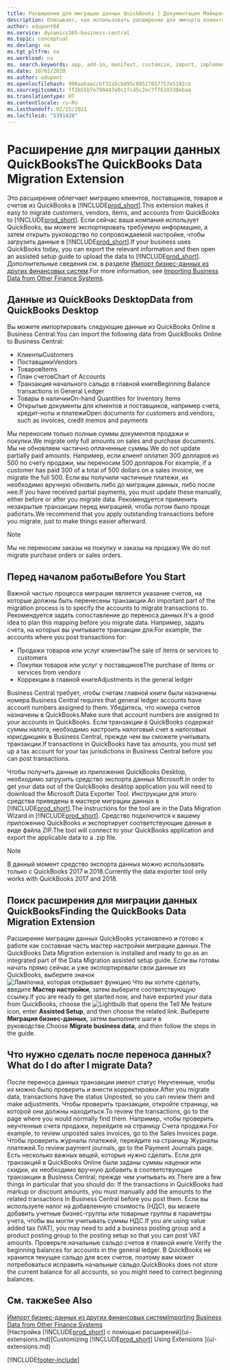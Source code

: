 ```yaml
---
title: Расширение для миграции данных QuickBooks | Документация Майкрософт
description: Описывает, как использовать расширение для импорта клиентов, поставщиков, товаров и счетов из QuickBooks Desktop в Business Central.
author: edupont04
ms.service: dynamics365-business-central
ms.topic: conceptual
ms.devlang: na
ms.tgt_pltfrm: na
ms.workload: na
ms. search.keywords: app, add-in, manifest, customize, import, implement
ms.date: 10/01/2020
ms.author: edupont
ms.openlocfilehash: 990aabaaccbf32a5cbd95c09527657757e5182cb
ms.sourcegitcommit: ff2b55b7e790447e0c1fcd5c2ec7f7610338ebaa
ms.translationtype: HT
ms.contentlocale: ru-RU
ms.lasthandoff: 02/15/2021
ms.locfileid: "5391428"
---
```

# <a name="the-quickbooks-data-migration-extension"></a><span data-ttu-id="dd927-103">Расширение для миграции данных QuickBooks</span><span class="sxs-lookup"><span data-stu-id="dd927-103">The QuickBooks Data Migration Extension</span></span>

<span data-ttu-id="dd927-104">Это расширение облегчает миграцию клиентов, поставщиков, товаров и счетов из QuickBooks в [!INCLUDE[prod_short](includes/prod_short.md)].</span><span class="sxs-lookup"><span data-stu-id="dd927-104">This extension makes it easy to migrate customers, vendors, items, and accounts from QuickBooks to [!INCLUDE[prod_short](includes/prod_short.md)].</span></span> <span data-ttu-id="dd927-105">Если сейчас ваша компания использует QuickBooks, вы можете экспортировать требуемую информацию, а затем открыть руководство по сопровождаемой настройке, чтобы загрузить данные в [!INCLUDE[prod_short](includes/prod_short.md)].</span><span class="sxs-lookup"><span data-stu-id="dd927-105">If your business uses QuickBooks today, you can export the relevant information and then open an assisted setup guide to upload the data to [!INCLUDE[prod_short](includes/prod_short.md)].</span></span>  
<span data-ttu-id="dd927-106">Дополнительные сведения см. в разделе [Импорт бизнес-данных из других финансовых систем](across-import-data-configuration-packages.md).</span><span class="sxs-lookup"><span data-stu-id="dd927-106">For more information, see [Importing Business Data from Other Finance Systems](across-import-data-configuration-packages.md).</span></span>

## <a name="data-from-quickbooks-desktop"></a><span data-ttu-id="dd927-107">Данные из QuickBooks Desktop</span><span class="sxs-lookup"><span data-stu-id="dd927-107">Data from QuickBooks Desktop</span></span>

<span data-ttu-id="dd927-108">Вы можете импортировать следующие данные из QuickBooks Online в Business Central:</span><span class="sxs-lookup"><span data-stu-id="dd927-108">You can import the following data from QuickBooks Online to Business Central:</span></span>

- <span data-ttu-id="dd927-109">Клиенты</span><span class="sxs-lookup"><span data-stu-id="dd927-109">Customers</span></span>  
- <span data-ttu-id="dd927-110">Поставщики</span><span class="sxs-lookup"><span data-stu-id="dd927-110">Vendors</span></span>  
- <span data-ttu-id="dd927-111">Товаров</span><span class="sxs-lookup"><span data-stu-id="dd927-111">Items</span></span>  
- <span data-ttu-id="dd927-112">План счетов</span><span class="sxs-lookup"><span data-stu-id="dd927-112">Chart of Accounts</span></span>  
- <span data-ttu-id="dd927-113">Транзакция начального сальдо в главной книге</span><span class="sxs-lookup"><span data-stu-id="dd927-113">Beginning Balance transactions in General Ledger</span></span>  
- <span data-ttu-id="dd927-114">Товары в наличии</span><span class="sxs-lookup"><span data-stu-id="dd927-114">On-hand Quantities for Inventory Items</span></span>  
- <span data-ttu-id="dd927-115">Открытые документы для клиентов и поставщиков, например счета, кредит-ноты и платежи</span><span class="sxs-lookup"><span data-stu-id="dd927-115">Open documents for customers and vendors, such as invoices, credit memos and payments</span></span>  

<span data-ttu-id="dd927-116">Мы переносим только полные суммы документов продажи и покупки.</span><span class="sxs-lookup"><span data-stu-id="dd927-116">We migrate only full amounts on sales and purchase documents.</span></span> <span data-ttu-id="dd927-117">Мы не обновляем частично оплаченные суммы.</span><span class="sxs-lookup"><span data-stu-id="dd927-117">We do not update partially paid amounts.</span></span> <span data-ttu-id="dd927-118">Например, если клиент оплатил 300 долларов из 500 по счету продажи, мы переносим 500 долларов.</span><span class="sxs-lookup"><span data-stu-id="dd927-118">For example, if a customer has paid 300 of a total of 500 dollars on a sales invoice, we migrate the full 500.</span></span> <span data-ttu-id="dd927-119">Если вы получили частичные платежи, их необходимо вручную обновить либо до миграции данных, либо после нее.</span><span class="sxs-lookup"><span data-stu-id="dd927-119">If you have received partial payments, you must update these manually, either before or after you migrate data.</span></span> <span data-ttu-id="dd927-120">Рекомендуется применить незакрытые транзакции перед миграцией, чтобы потом было проще работать.</span><span class="sxs-lookup"><span data-stu-id="dd927-120">We recommend that you apply outstanding transactions before you migrate, just to make things easier afterward.</span></span>

> [!NOTE]
> <span data-ttu-id="dd927-121">Мы не переносим заказы на покупку и заказы на продажу.</span><span class="sxs-lookup"><span data-stu-id="dd927-121">We do not migrate purchase orders or sales orders.</span></span>

## <a name="before-you-start"></a><span data-ttu-id="dd927-122">Перед началом работы</span><span class="sxs-lookup"><span data-stu-id="dd927-122">Before You Start</span></span>

<span data-ttu-id="dd927-123">Важной частью процесса миграции является указание счетов, на которые должны быть перенесены транзакции.</span><span class="sxs-lookup"><span data-stu-id="dd927-123">An important part of the migration process is to specify the accounts to migrate transactions to.</span></span> <span data-ttu-id="dd927-124">Рекомендуется задать сопоставление до переноса данных.</span><span class="sxs-lookup"><span data-stu-id="dd927-124">It's a good idea to plan this mapping before you migrate data.</span></span> <span data-ttu-id="dd927-125">Например, задать счета, на которых вы учитываете транзакции для:</span><span class="sxs-lookup"><span data-stu-id="dd927-125">For example, the accounts where you post transactions for:</span></span>

- <span data-ttu-id="dd927-126">Продажи товаров или услуг клиентам</span><span class="sxs-lookup"><span data-stu-id="dd927-126">The sale of items or services to customers</span></span>  
- <span data-ttu-id="dd927-127">Покупки товаров или услуг у поставщиков</span><span class="sxs-lookup"><span data-stu-id="dd927-127">The purchase of items or services from vendors</span></span>  
- <span data-ttu-id="dd927-128">Коррекции в главной книге</span><span class="sxs-lookup"><span data-stu-id="dd927-128">Adjustments in the general ledger</span></span>  

<span data-ttu-id="dd927-129">Business Central требует, чтобы счетам главной книги были назначены номера.</span><span class="sxs-lookup"><span data-stu-id="dd927-129">Business Central requires that general ledger accounts have account numbers assigned to them.</span></span> <span data-ttu-id="dd927-130">Убедитесь, что номера счетов назначены в QuickBooks.</span><span class="sxs-lookup"><span data-stu-id="dd927-130">Make sure that account numbers are assigned to your accounts in QuickBooks.</span></span>
<span data-ttu-id="dd927-131">Если транзакции в QuickBooks содержат суммы налога, необходимо настроить налоговый счет в налоговых юрисдикциях в Business Central, прежде чем вы сможете учитывать транзакции.</span><span class="sxs-lookup"><span data-stu-id="dd927-131">If transactions in QuickBooks have tax amounts, you must set up a tax account for your tax jurisdictions in Business Central before you can post transactions.</span></span>

<span data-ttu-id="dd927-132">Чтобы получить данные из приложения QuickBooks Desktop, необходимо загрузить средство экспорта данных Microsoft.</span><span class="sxs-lookup"><span data-stu-id="dd927-132">In order to get your data out of the QuickBooks desktop application you will need to download the Microsoft Data Exporter Tool.</span></span>  <span data-ttu-id="dd927-133">Инструкции для этого средства приведены в мастере миграции данных в [!INCLUDE[prod_short](includes/prod_short.md)].</span><span class="sxs-lookup"><span data-stu-id="dd927-133">The instructions for the tool are in the Data Migration Wizard in [!INCLUDE[prod_short](includes/prod_short.md)].</span></span> <span data-ttu-id="dd927-134">Средство подключится к вашему приложению QuickBooks и экспортирует соответствующие данные в виде файла ZIP.</span><span class="sxs-lookup"><span data-stu-id="dd927-134">The tool will connect to your QuickBooks application and export the applicable data to a .zip file.</span></span>  

> [!NOTE]
> <span data-ttu-id="dd927-135">В данный момент средство экспорта данных можно использовать только с QuickBooks 2017 и 2018.</span><span class="sxs-lookup"><span data-stu-id="dd927-135">Currently the data exporter tool only works with QuickBooks 2017 and 2018.</span></span>

## <a name="finding-the-quickbooks-data-migration-extension"></a><span data-ttu-id="dd927-136">Поиск расширения для миграции данных QuickBooks</span><span class="sxs-lookup"><span data-stu-id="dd927-136">Finding the QuickBooks Data Migration Extension</span></span>

<span data-ttu-id="dd927-137">Расширение миграции данных QuickBooks установлено и готово к работе как составная часть мастер настройки миграции данных.</span><span class="sxs-lookup"><span data-stu-id="dd927-137">The QuickBooks Data Migration extension is installed and ready to go as an integrated part of the Data Migration assisted setup guide.</span></span> <span data-ttu-id="dd927-138">Если вы готовы начать прямо сейчас и уже экспортировали свои данные из QuickBooks, выберите значок ![Лампочка, которая открывает функцию Что вы хотите сделать](media/ui-search/search_small.png "Что вы хотите сделать"), введите **Мастер настройки**, затем выберите соответствующую ссылку.</span><span class="sxs-lookup"><span data-stu-id="dd927-138">If you are ready to get started now, and have exported your data from QuickBooks, choose the ![Lightbulb that opens the Tell Me feature](media/ui-search/search_small.png "Tell me what you want to do") icon, enter **Assisted Setup**, and then choose the related link.</span></span> <span data-ttu-id="dd927-139">Выберите **Миграция бизнес-данных**, затем выполните шаги в руководстве.</span><span class="sxs-lookup"><span data-stu-id="dd927-139">Choose **Migrate business data**, and then follow the steps in the guide.</span></span>  

## <a name="what-do-i-do-after-i-migrate-data"></a><span data-ttu-id="dd927-140">Что нужно сделать после переноса данных?</span><span class="sxs-lookup"><span data-stu-id="dd927-140">What do I do after I migrate Data?</span></span>

<span data-ttu-id="dd927-141">После переноса данных транзакции имеют статус Неучтенные, чтобы их можно было проверить и внести корректировки.</span><span class="sxs-lookup"><span data-stu-id="dd927-141">After you migrate data, transactions have the status Unposted, so you can review them and make adjustments.</span></span> <span data-ttu-id="dd927-142">Чтобы проверить транзакции, откройте страницу, на которой они должны находиться.</span><span class="sxs-lookup"><span data-stu-id="dd927-142">To review the transactions, go to the page where you would normally find them.</span></span> <span data-ttu-id="dd927-143">Например, чтобы проверить неучтенные счета продажи, перейдите на страницу Счета продажи.</span><span class="sxs-lookup"><span data-stu-id="dd927-143">For example, to review unposted sales invoices, go to the Sales Invoices page.</span></span> <span data-ttu-id="dd927-144">Чтобы проверить журналы платежей, перейдите на страницу Журналы платежей.</span><span class="sxs-lookup"><span data-stu-id="dd927-144">To review payment journals, go to the Payment Journals page.</span></span>
<span data-ttu-id="dd927-145">Есть несколько важных вещей, которые нужно сделать. Если для транзакций в QuickBooks Online были заданы суммы наценки или скидки, их необходимо вручную добавить в соответствующие транзакции в Business Central, прежде чем учитывать их.</span><span class="sxs-lookup"><span data-stu-id="dd927-145">There are a few things in particular that you should do: If the transactions in QuickBooks had markup or discount amounts, you must manually add the amounts to the related transactions in Business Central before you post them.</span></span>
<span data-ttu-id="dd927-146">Если вы используете налог на добавленную стоимость (НДС), вы можете добавить учетные бизнес-группы или товарные группы в параметры учета, чтобы вы могли учитывать суммы НДС.</span><span class="sxs-lookup"><span data-stu-id="dd927-146">If you are using value added tax (VAT), you may need to add a business posting group and a product posting group to the posting setup so that you can post VAT amounts.</span></span>
<span data-ttu-id="dd927-147">Проверьте начальные сальдо счетов в главной книге.</span><span class="sxs-lookup"><span data-stu-id="dd927-147">Verify the beginning balances for accounts in the general ledger.</span></span> <span data-ttu-id="dd927-148">В QuickBooks не хранится текущее сальдо для всех счетов, поэтому вам может потребоваться исправить начальные сальдо.</span><span class="sxs-lookup"><span data-stu-id="dd927-148">QuickBooks does not store the current balance for all accounts, so you might need to correct beginning balances.</span></span>

## <a name="see-also"></a><span data-ttu-id="dd927-149">См. также</span><span class="sxs-lookup"><span data-stu-id="dd927-149">See Also</span></span>

[<span data-ttu-id="dd927-150">Импорт бизнес-данных из других финансовых систем</span><span class="sxs-lookup"><span data-stu-id="dd927-150">Importing Business Data from Other Finance Systems</span></span>](across-import-data-configuration-packages.md)  
<span data-ttu-id="dd927-151">[Настройка [!INCLUDE[prod_short](includes/prod_short.md)] с помощью расширений](ui-extensions.md)</span><span class="sxs-lookup"><span data-stu-id="dd927-151">[Customizing [!INCLUDE[prod_short](includes/prod_short.md)] Using Extensions ](ui-extensions.md)</span></span>  


[!INCLUDE[footer-include](includes/footer-banner.md)]